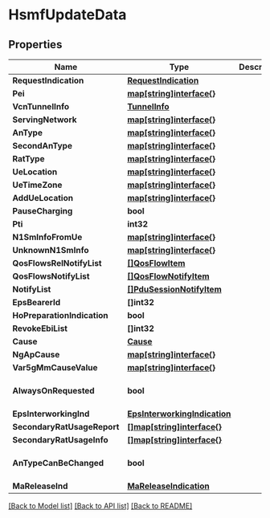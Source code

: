 # HsmfUpdateData

## Properties
Name | Type | Description | Notes
------------ | ------------- | ------------- | -------------
**RequestIndication** | [**RequestIndication**](RequestIndication.md) |  | 
**Pei** | [**map[string]interface{}**](object.md) |  | [optional] 
**VcnTunnelInfo** | [**TunnelInfo**](TunnelInfo.md) |  | [optional] 
**ServingNetwork** | [**map[string]interface{}**](object.md) |  | [optional] 
**AnType** | [**map[string]interface{}**](object.md) |  | [optional] 
**SecondAnType** | [**map[string]interface{}**](object.md) |  | [optional] 
**RatType** | [**map[string]interface{}**](object.md) |  | [optional] 
**UeLocation** | [**map[string]interface{}**](object.md) |  | [optional] 
**UeTimeZone** | [**map[string]interface{}**](object.md) |  | [optional] 
**AddUeLocation** | [**map[string]interface{}**](object.md) |  | [optional] 
**PauseCharging** | **bool** |  | [optional] 
**Pti** | **int32** |  | [optional] 
**N1SmInfoFromUe** | [**map[string]interface{}**](object.md) |  | [optional] 
**UnknownN1SmInfo** | [**map[string]interface{}**](object.md) |  | [optional] 
**QosFlowsRelNotifyList** | [**[]QosFlowItem**](QosFlowItem.md) |  | [optional] 
**QosFlowsNotifyList** | [**[]QosFlowNotifyItem**](QosFlowNotifyItem.md) |  | [optional] 
**NotifyList** | [**[]PduSessionNotifyItem**](PduSessionNotifyItem.md) |  | [optional] 
**EpsBearerId** | **[]int32** |  | [optional] 
**HoPreparationIndication** | **bool** |  | [optional] 
**RevokeEbiList** | **[]int32** |  | [optional] 
**Cause** | [**Cause**](Cause.md) |  | [optional] 
**NgApCause** | [**map[string]interface{}**](object.md) |  | [optional] 
**Var5gMmCauseValue** | [**map[string]interface{}**](object.md) |  | [optional] 
**AlwaysOnRequested** | **bool** |  | [optional] [default to false]
**EpsInterworkingInd** | [**EpsInterworkingIndication**](EpsInterworkingIndication.md) |  | [optional] 
**SecondaryRatUsageReport** | [**[]map[string]interface{}**](object.md) |  | [optional] 
**SecondaryRatUsageInfo** | [**[]map[string]interface{}**](object.md) |  | [optional] 
**AnTypeCanBeChanged** | **bool** |  | [optional] [default to false]
**MaReleaseInd** | [**MaReleaseIndication**](MaReleaseIndication.md) |  | [optional] 

[[Back to Model list]](../README.md#documentation-for-models) [[Back to API list]](../README.md#documentation-for-api-endpoints) [[Back to README]](../README.md)


